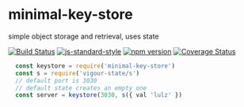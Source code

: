 # minimal-key-store
simple object storage and retrieval, uses state

[![Build Status](https://travis-ci.org/vigour-io/minimal-key-store.svg?branch=master)](https://travis-ci.org/vigour-io/minimal-key-store)
[![js-standard-style](https://img.shields.io/badge/code%20style-standard-brightgreen.svg)](http://standardjs.com/)
[![npm version](https://badge.fury.io/js/minimal-key-store.svg)](https://badge.fury.io/js/minimal-key-store)
[![Coverage Status](https://coveralls.io/repos/github/vigour-io/minimal-key-store/badge.svg?branch=master)](https://coveralls.io/github/vigour-io/minimal-key-store?branch=master)

```javascript
  const keystore = require('minimal-key-store')
  const s = require('vigour-state/s')
  // default port is 3030
  // default state creates an empty one
  const server = keystore(3030, s({ val 'lulz' })
```
